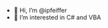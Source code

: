 - 👋 Hi, I’m @ipfeiffer
- 👀 I’m interested in C# and VBA
<!---
ipfeiffer/ipfeiffer is a ✨ special ✨ repository because its `README.md` (this file) appears on your GitHub profile.
You can click the Preview link to take a look at your changes.
--->
